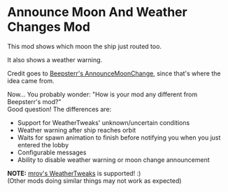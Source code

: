 # Announce Moon And Weather Changes Mod<br>

This mod shows which moon the ship just routed too.<br>

It also shows a weather warning.<br>

Credit goes to [Beepsterr's AnnounceMoonChange](https://thunderstore.io/c/lethal-company/p/Beepsterr/AnnounceMoonChange/), since that's where the idea came from.<br>

Now... You probably wonder: "How is your mod any different from Beepsterr's mod?"<br>
Good question! The differences are:<br>
- Support for WeatherTweaks' unknown/uncertain conditions<br>
- Weather warning after ship reaches orbit<br>
- Waits for spawn animation to finish before notifying you when you just entered the lobby<br>
- Configurable messages<br>
- Ability to disable weather warning or moon change announcement<br>

**NOTE:** [mrov's WeatherTweaks](https://thunderstore.io/c/lethal-company/p/mrov/WeatherTweaks/) is supported! :)<br>
(Other mods doing similar things may not work as expected)